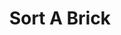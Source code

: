 ---
layout: startup_page
title: "Sort A Brick"
id: "sortabrick.com"
permalink: "/sortabricksortabrick.com04242025/"
website: "https://www.sortabrick.com/"
funding_round: "Seed"
funding_amount: "€1.15M"
investors: "Firstpick, nine business angels"
about: "Sort A Brick is a Lithuanian startup offering an AI-powered service for cleaning, sorting, and repackaging used LEGO bricks. Their circular business model reduces waste and provides families with a cost-effective way to reuse their LEGO collections, suggesting new models to build from existing bricks."
markets: "Toys, Recycling, AI, Technology, Information and Internet"
hq: "Vilnius, , Lithuania"
founded_year: "2023"
linkedin: "https://www.linkedin.com/company/sort-a-brick"
twitter: ""
instagram: ""
facebook: "https://www.facebook.com/sortabrick/"
crunchbase: "https://www.crunchbase.com/organization/br1ck"
pitchbook: ""

# SEO Optimization
meta_title: "Sort A Brick - Seed Funding (€1.15M)"
meta_description: "Sort A Brick, Sort A Brick is a Lithuanian startup offering an AI-powered service for cleaning, sorting, and repackaging used LEGO bricks. Their circular business m..."
meta_keywords: "Sort A Brick, Toys, Recycling, AI, Technology, Information and Internet, Seed funding"
canonical_url: "https://pkprojectstartups.github.io/projectstartups.com/sortabricksortabrick.com04242025/"
---